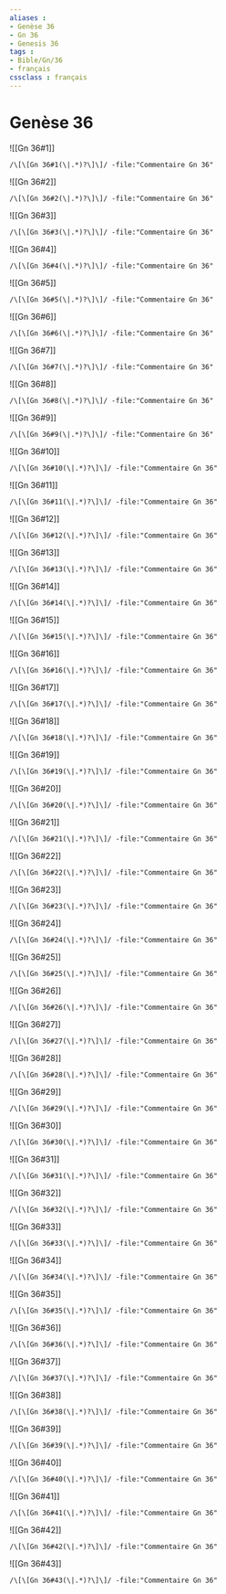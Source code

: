 ```yaml
---
aliases : 
- Genèse 36
- Gn 36
- Genesis 36
tags : 
- Bible/Gn/36
- français
cssclass : français
---
```


# Genèse 36

![[Gn 36#1]]

```query
/\[\[Gn 36#1(\|.*)?\]\]/ -file:"Commentaire Gn 36"
```

![[Gn 36#2]]

```query
/\[\[Gn 36#2(\|.*)?\]\]/ -file:"Commentaire Gn 36"
```

![[Gn 36#3]]

```query
/\[\[Gn 36#3(\|.*)?\]\]/ -file:"Commentaire Gn 36"
```

![[Gn 36#4]]

```query
/\[\[Gn 36#4(\|.*)?\]\]/ -file:"Commentaire Gn 36"
```

![[Gn 36#5]]

```query
/\[\[Gn 36#5(\|.*)?\]\]/ -file:"Commentaire Gn 36"
```

![[Gn 36#6]]

```query
/\[\[Gn 36#6(\|.*)?\]\]/ -file:"Commentaire Gn 36"
```

![[Gn 36#7]]

```query
/\[\[Gn 36#7(\|.*)?\]\]/ -file:"Commentaire Gn 36"
```

![[Gn 36#8]]

```query
/\[\[Gn 36#8(\|.*)?\]\]/ -file:"Commentaire Gn 36"
```

![[Gn 36#9]]

```query
/\[\[Gn 36#9(\|.*)?\]\]/ -file:"Commentaire Gn 36"
```

![[Gn 36#10]]

```query
/\[\[Gn 36#10(\|.*)?\]\]/ -file:"Commentaire Gn 36"
```

![[Gn 36#11]]

```query
/\[\[Gn 36#11(\|.*)?\]\]/ -file:"Commentaire Gn 36"
```

![[Gn 36#12]]

```query
/\[\[Gn 36#12(\|.*)?\]\]/ -file:"Commentaire Gn 36"
```

![[Gn 36#13]]

```query
/\[\[Gn 36#13(\|.*)?\]\]/ -file:"Commentaire Gn 36"
```

![[Gn 36#14]]

```query
/\[\[Gn 36#14(\|.*)?\]\]/ -file:"Commentaire Gn 36"
```

![[Gn 36#15]]

```query
/\[\[Gn 36#15(\|.*)?\]\]/ -file:"Commentaire Gn 36"
```

![[Gn 36#16]]

```query
/\[\[Gn 36#16(\|.*)?\]\]/ -file:"Commentaire Gn 36"
```

![[Gn 36#17]]

```query
/\[\[Gn 36#17(\|.*)?\]\]/ -file:"Commentaire Gn 36"
```

![[Gn 36#18]]

```query
/\[\[Gn 36#18(\|.*)?\]\]/ -file:"Commentaire Gn 36"
```

![[Gn 36#19]]

```query
/\[\[Gn 36#19(\|.*)?\]\]/ -file:"Commentaire Gn 36"
```

![[Gn 36#20]]

```query
/\[\[Gn 36#20(\|.*)?\]\]/ -file:"Commentaire Gn 36"
```

![[Gn 36#21]]

```query
/\[\[Gn 36#21(\|.*)?\]\]/ -file:"Commentaire Gn 36"
```

![[Gn 36#22]]

```query
/\[\[Gn 36#22(\|.*)?\]\]/ -file:"Commentaire Gn 36"
```

![[Gn 36#23]]

```query
/\[\[Gn 36#23(\|.*)?\]\]/ -file:"Commentaire Gn 36"
```

![[Gn 36#24]]

```query
/\[\[Gn 36#24(\|.*)?\]\]/ -file:"Commentaire Gn 36"
```

![[Gn 36#25]]

```query
/\[\[Gn 36#25(\|.*)?\]\]/ -file:"Commentaire Gn 36"
```

![[Gn 36#26]]

```query
/\[\[Gn 36#26(\|.*)?\]\]/ -file:"Commentaire Gn 36"
```

![[Gn 36#27]]

```query
/\[\[Gn 36#27(\|.*)?\]\]/ -file:"Commentaire Gn 36"
```

![[Gn 36#28]]

```query
/\[\[Gn 36#28(\|.*)?\]\]/ -file:"Commentaire Gn 36"
```

![[Gn 36#29]]

```query
/\[\[Gn 36#29(\|.*)?\]\]/ -file:"Commentaire Gn 36"
```

![[Gn 36#30]]

```query
/\[\[Gn 36#30(\|.*)?\]\]/ -file:"Commentaire Gn 36"
```

![[Gn 36#31]]

```query
/\[\[Gn 36#31(\|.*)?\]\]/ -file:"Commentaire Gn 36"
```

![[Gn 36#32]]

```query
/\[\[Gn 36#32(\|.*)?\]\]/ -file:"Commentaire Gn 36"
```

![[Gn 36#33]]

```query
/\[\[Gn 36#33(\|.*)?\]\]/ -file:"Commentaire Gn 36"
```

![[Gn 36#34]]

```query
/\[\[Gn 36#34(\|.*)?\]\]/ -file:"Commentaire Gn 36"
```

![[Gn 36#35]]

```query
/\[\[Gn 36#35(\|.*)?\]\]/ -file:"Commentaire Gn 36"
```

![[Gn 36#36]]

```query
/\[\[Gn 36#36(\|.*)?\]\]/ -file:"Commentaire Gn 36"
```

![[Gn 36#37]]

```query
/\[\[Gn 36#37(\|.*)?\]\]/ -file:"Commentaire Gn 36"
```

![[Gn 36#38]]

```query
/\[\[Gn 36#38(\|.*)?\]\]/ -file:"Commentaire Gn 36"
```

![[Gn 36#39]]

```query
/\[\[Gn 36#39(\|.*)?\]\]/ -file:"Commentaire Gn 36"
```

![[Gn 36#40]]

```query
/\[\[Gn 36#40(\|.*)?\]\]/ -file:"Commentaire Gn 36"
```

![[Gn 36#41]]

```query
/\[\[Gn 36#41(\|.*)?\]\]/ -file:"Commentaire Gn 36"
```

![[Gn 36#42]]

```query
/\[\[Gn 36#42(\|.*)?\]\]/ -file:"Commentaire Gn 36"
```

![[Gn 36#43]]

```query
/\[\[Gn 36#43(\|.*)?\]\]/ -file:"Commentaire Gn 36"
```

